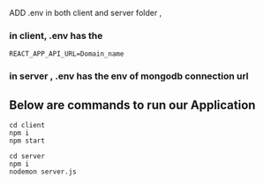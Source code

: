 
ADD .env in both client and server folder ,
### in client, .env has the 
```
REACT_APP_API_URL=Domain_name
```
### in server , .env has the env of mongodb connection url 

## Below are commands to run our Application 
```Client
cd client
npm i 
npm start
```
 
```Server
cd server 
npm i 
nodemon server.js
```
 
